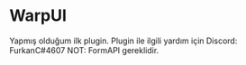 # WarpUI
Yapmış olduğum ilk plugin.
Plugin ile ilgili yardım için Discord: FurkanC#4607
NOT: FormAPI gereklidir.
